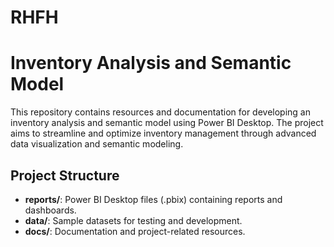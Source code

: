 # RHFH
# Inventory Analysis and Semantic Model

This repository contains resources and documentation for developing an inventory analysis and semantic model using Power BI Desktop. The project aims to streamline and optimize inventory management through advanced data visualization and semantic modeling.

## Project Structure

- **reports/**: Power BI Desktop files (.pbix) containing reports and dashboards.
- **data/**: Sample datasets for testing and development.
- **docs/**: Documentation and project-related resources.

